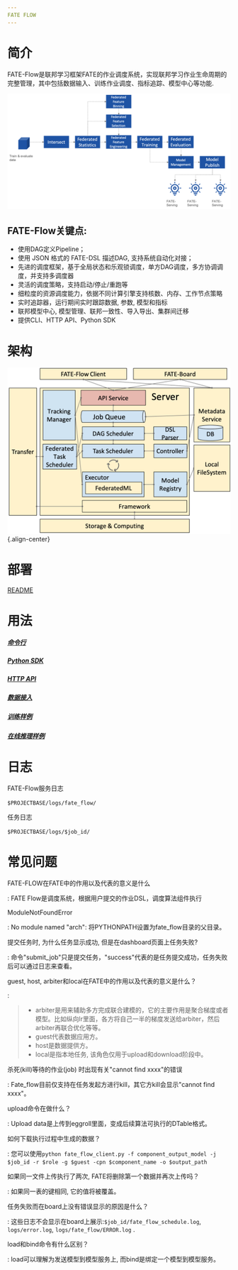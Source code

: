 ```yaml
---
FATE FLOW
---
```


简介
====

FATE-Flow是联邦学习框架FATE的作业调度系统，实现联邦学习作业生命周期的完整管理，其中包括数据输入、训练作业调度、指标追踪、模型中心等功能.

![FATE-Flow联邦学习Pipeline](./images/federated_learning_pipeline.png)

FATE-Flow关键点:
------------------

-   使用DAG定义Pipeline；
-   使用 JSON 格式的 FATE-DSL 描述DAG, 支持系统自动化对接；
-   先进的调度框架，基于全局状态和乐观锁调度，单方DAG调度，多方协调调度，并支持多调度器
-   灵活的调度策略，支持启动/停止/重跑等
-   细粒度的资源调度能力，依据不同计算引擎支持核数、内存、工作节点策略
-   实时追踪器，运行期间实时跟踪数据, 参数, 模型和指标
-   联邦模型中心, 模型管理、联邦一致性、导入导出、集群间迁移
-   提供CLI、HTTP API、Python SDK

架构
====

![fateflow_arch](./images/fateflow_arch.png){.align-center}

部署
====

[README](../../README_zh.md)

用法
====

##### [命令行](../fate_client/flow_client/README_zh.rst)

##### [Python SDK](../fate_client/flow_sdk/README_zh.rst)

##### [HTTP API](./doc/fate_flow_http_api.rst)

##### [数据接入](./doc/Data_Access_Guide_zh.md)

##### [训练样例](../../examples/README_zh.rst)

##### [在线推理样例](../../doc/model_publish_with_serving_guide_zh.md)

日志
====

FATE-Flow服务日志

`$PROJECTBASE/logs/fate_flow/`

任务日志

`$PROJECTBASE/logs/$job_id/`

常见问题
========

FATE-FLOW在FATE中的作用以及代表的意义是什么

:   FATE Flow是调度系统，根据用户提交的作业DSL，调度算法组件执行

ModuleNotFoundError

:   No module named "arch": 将PYTHONPATH设置为fate_flow目录的父目录。

提交任务时, 为什么任务显示成功, 但是在dashboard页面上任务失败?

:   命令"submit_job"只是提交任务，"success"代表的是任务提交成功，任务失败后可以通过日志来查看。

guest, host, arbiter和local在FATE中的作用以及代表的意义是什么？

:   

> -   arbiter是用来辅助多方完成联合建模的，它的主要作用是聚合梯度或者模型。比如纵向lr里面，各方将自己一半的梯度发送给arbiter，然后arbiter再联合优化等等。
> -   guest代表数据应用方。
> -   host是数据提供方。
> -   local是指本地任务, 该角色仅用于upload和download阶段中。

杀死(kill)等待的作业(job) 时出现有关"cannot find xxxx"的错误

:   Fate_flow目前仅支持在任务发起方进行kill，其它方kill会显示"cannot
    find xxxx"。

upload命令在做什么？

:   Upload data是上传到eggroll里面，变成后续算法可执行的DTable格式。

如何下载执行过程中生成的数据？

:   您可以使用`python fate_flow_client.py -f component_output_model -j $job_id -r $role -g $guest -cpn $component_name -o $output_path`

如果同一文件上传执行了两次, FATE将删除第一个数据并再次上传吗？

:   如果同一表的键相同, 它的值将被覆盖。

任务失败而在board上没有错误显示的原因是什么？

:   这些日志不会显示在board上展示:`$job_id/fate_flow_schedule.log`,
    `logs/error.log`, `logs/fate_flow/ERROR.log` .

load和bind命令有什么区别？

:   load可以理解为发送模型到模型服务上, 而bind是绑定一个模型到模型服务。
